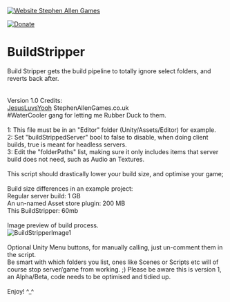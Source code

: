 [![Website Stephen Allen Games](http://www.stephenallengames.co.uk/images/logo.gif)](http://www.stephenallengames.co.uk/games.php)

[![Donate](https://img.shields.io/badge/Donate-PayPal-green.svg)](https://www.paypal.com/cgi-bin/webscr?cmd=_donations&business=9PUGQGE4XDE4C&currency_code=GBP)

# BuildStripper
Build Stripper gets the build pipeline to totally ignore select folders, and reverts back after.  
<br/><br/>
Version 1.0  Credits:
<br/>
[JesusLuvsYooh](https://github.com/JesusLuvsYooh) StephenAllenGames.co.uk  
#WaterCooler gang for letting me Rubber Duck to them.
<br/><br/>
1: This file must be in an "Editor" folder (Unity/Assets/Editor) for example.
<br/>
2: Set "buildStrippedServer" bool to false to disable, when doing client builds, true is meant for headless servers.
<br/>
3: Edit the "folderPaths" list, making sure it only includes items that server build does not need, such as Audio an Textures.
<br/><br/>
This script should drastically lower your build size, and optimise your game;  
<br/>
Build size differences in an example project:<br/>
Regular server build: 1 GB<br/>
An un-named Asset store plugin: 200 MB<br/>
This BuildStripper: 60mb<br/>
<br/>
Image preview of build process.<br/>
![BuildStripperImage1](https://user-images.githubusercontent.com/57072365/147373339-f707e24b-64aa-4bdb-bed1-e7a233e08a56.jpg)
<br/><br/>
Optional Unity Menu buttons, for manually calling, just un-comment them in the script.  
Be smart with which folders you list, ones like Scenes or Scripts etc will of course stop server/game from working.  ;)
Please be aware this is version 1, an Alpha/Beta, code needs to be optimised and tidied up. 
<br/><br/>
Enjoy!  ^_^
  
 
